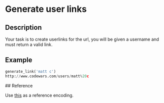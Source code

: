 # Generate user links

## Description

Your task is to create userlinks for the url, you will be given a username and must return a valid link.

## Example

```python
generate_link('matt c')
http://www.codewars.com/users/matt%20c
```

## Reference

Use [this](https://www.w3schools.com/tags/ref_urlencode.asp) as a reference encoding.